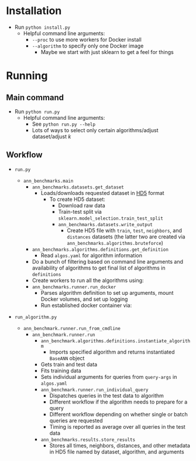 # Installation

- Run `python install.py`
	- Helpful command line arguments:
		- `--proc` to use more workers for Docker install
		- `--algorithm` to specify only one Docker image
			- Maybe we start with just sklearn to get a feel for things


# Running

## Main command
- Run `python run.py`
	- Helpful command line arguments:
		- See `python run.py --help`
		- Lots of ways to select only certain algorithms/adjust dataset/adjust $k$

## Workflow

- `run.py`
	- `ann_benchmarks.main`
		- `ann_benchmarks.datasets.get_dataset`
			- Loads/downloads requested dataset in [HD5](https://docs.h5py.org/en/stable/) format
				- To create HD5 dataset:
					- Download raw data
					- Train-test split via `sklearn.model_selection.train_test_split`
					- `ann_benchmarks.datasets.write_output`
						- Create HD5 file with `train`, `test`, `neighbors`, and `distances` datasets (the latter two are created via `ann_benchmarks.algorithms.bruteforce`)
		- `ann_benchmarks.algorithms.definitions.get_definition`
			- Read `algos.yaml` for algorithm information
		- Do a bunch of filtering based on command line arguments and availability of algorithms to get final list of algorithms in `definitions`
		- Create workers to run all the algorithms using:
		- `ann_benchmarks.runner.run_docker`
			- Parses algorithm definition to set up arguments, mount Docker volumes, and set up logging
			- Run established docker container via:

- `run_algorithm.py`
	- `ann_benchmark.runner.run_from_cmdline`
		- `ann_benchmark.runner.run`
			- `ann_benchmark.algorithms.definitions.instantiate_algorithm`
				- Imports specified algorithm and returns instantiated `BaseANN` object
			- Gets train and test data
			- Fits training data
			- Sets individual arguments for queries from `query-args` in `algos.yaml`
			- `ann_benchmark.runner.run_individual_query`
				- Dispatches queries in the test data to algorithm
				- Different workflow if the algorithm needs to prepare for a query
				- Different workflow depending on whether single or batch queries are requested
				- Timing is reported as average over all queries in the test data
			- `ann_benchmarks.results.store_results`
				- Stores all times, neighbors, distances, and other metadata in HD5 file named by dataset, algorithm, and arguments
